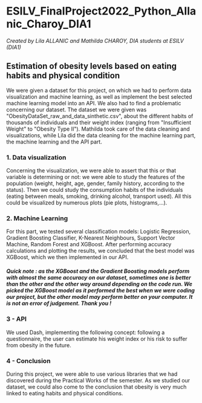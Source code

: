 # ESILV_FinalProject2022_Python_Allanic_Charoy_DIA1
*Created by Lila ALLANIC and Mathilda CHAROY, DIA students at ESILV (DIA1)*

## Estimation of obesity levels based on eating habits and physical condition

We were given a dataset for this project, on which we had to perform data visualization and machine learning, as well as implement the best selected machine learning model into an API. We also had to find a problematic concerning our dataset.
The dataset we were given was "ObesityDataSet_raw_and_data_sinthetic.csv", about the different habits of thousands of individuals and their weight index (ranging from "Insufficient Weight" to "Obesity Type II").
Mathilda took care of the data cleaning and visualizations, while Lila did the data cleaning for the machine learning part, the machine learning and the API part.

### 1. Data  visualization

Concerning the visualization, we were able to assert that this or that variable is determining or not: we were able to study the features of the population (weight, height, age, gender, family history, according to the status).
Then we could study the consumption habits of the individuals (eating between meals, smoking, drinking alcohol, transport used). 
All this could be visualized by numerous plots (pie plots, histograms,...).

### 2. Machine Learning

For this part, we tested several classification models: Logistic Regression, Gradient Boosting Classifier, K-Nearest Neighbours, Support Vector Machine, Random Forest and XGBoost. After performing accuracy calculations and plotting the results, we concluded that the best model was XGBoost, which we then implemented in our API.

##### Quick note : as the XGBoost and the Gradient Boosting models perform with almost the same accuracy on our dataset, sometimes one is better than the other and the other way around depending on the code run. We picked the XGBoost model as it performed the best when we were coding our project, but the other model may perform better on your computer. It is not an error of judgement. Thank you !

### 3 - API

We used Dash, implementing the following concept: following a questionnaire, the user can estimate his weight index or his risk to suffer from obesity in the future.

### 4 - Conclusion

During this project, we were able to use various libraries that we had discovered during the Practical Works of the semester. As we studied our dataset, we could also come to the conclusion that obesity is very much linked to eating habits and physical conditions. 
